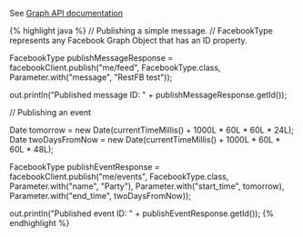 See <a target="_blank" href="http://developers.facebook.com/docs/api#editing">Graph API documentation</a>

{% highlight java %}
// Publishing a simple message.
// FacebookType represents any Facebook Graph Object that has an ID property.

FacebookType publishMessageResponse =
  facebookClient.publish("me/feed", FacebookType.class,
    Parameter.with("message", "RestFB test"));

out.println("Published message ID: " + publishMessageResponse.getId());

// Publishing an event

Date tomorrow = new Date(currentTimeMillis() + 1000L * 60L * 60L * 24L);
Date twoDaysFromNow = new Date(currentTimeMillis() + 1000L * 60L * 60L * 48L);

FacebookType publishEventResponse = facebookClient.publish("me/events", FacebookType.class,
  Parameter.with("name", "Party"), Parameter.with("start_time", tomorrow),
    Parameter.with("end_time", twoDaysFromNow));

out.println("Published event ID: " + publishEventResponse.getId());
{% endhighlight %}